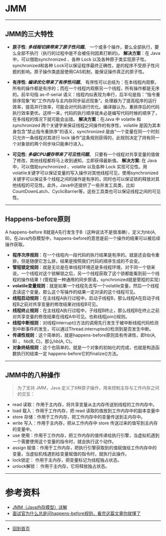 # JMM

---
## JMM的三大特性
- **原子性**: ***多线程切换带来了原子性问题***。
  一个或多个操作，要么全部执行，要么全部不执行（执行的过程中是不会被任何因素打断的)。
  **解决方案**：在 Java 中，可以借助synchronized 、各种 Lock 以及各种原子类实现原子性。synchronized和各种 Lock可以保证程序最终正确性，是的程序不受原子性问题的影响。原子操作类底层使用CAS机制，能保证操作真正的原子性。
>
- **有序性**: ***编译优化带来了有序性问题***。
  有序性可以总结为：在本线程内观察，所有的操作都是有序的；而在一个线程内观察另一个线程，所有操作都是无序的。前半句指 as-if-serial 语义：线程内似表现为串行，后半句是指：“指令重排序现象”和“工作内存与主内存同步延迟现象”。处理器为了提高程序的运行效率，提高并行效率，可能会对代码进行优化。编译器认为，重排序后的代码执行效率更优。这样一来，代码的执行顺序就未必是编写代码时候的顺序了，在多线程的情况下就可能会出错。
  **解决方案**：在Java 中 volatile 和 synchronized 两个关键字来保证线程之间操作的有序性，volatile 是因为其本身包含“禁止指令重排序”的语义，synchronized 是由“一个变量在同一个时刻只允许一条线程对其进行 lock 操作”这条规则获得的，此规则决定了持有同一个对象锁的两个同步块只能串行进入。

>
- **可见性**: ***多级CPU缓存带来了可见性问题***。
  只要有一个线程对共享变量的值做了修改，其他线程都将马上收到通知，立即获得最新值。
  **解决方案**: 在 Java 中，可以借助synchronized 、volatile 以及各种 Lock 实现可见性。用volatile关键字可以保证变量的写入操作对其他线程可见，使用synchronized关键字可以保证多个线程之间的操作是有序的，同时也可以保证锁的释放对其他线程的可见性。此外，Java中还提供了一些并发工具类，比如CountDownLatch、CyclicBarrier等，这些工具类也可以保证线程之间的可见性。

---
## Happens-before原则
   A happens-before B就是A先行发生于B（这种说法不是很准确），定义为hb(A, B)。在Java内存模型中，happens-before的意思是前一个操作的结果可以被后续操作获取。
   - **程序次序规则**：在一个线程内一段代码的执行结果是有序的。就是还会指令重排，但是随便它怎么排，结果是按照我们代码的顺序生成的不会变。
   - **管程锁定规则**：就是无论是在单线程环境还是多线程环境，对于同一个锁来说，一个线程对这个锁解锁之后，另一个线程获取了这个锁都能看到前一个线程的操作结果！(管程是一种通用的同步原语，synchronized就是管程的实现）
   - **volatile变量规则**：就是如果一个线程先去写一个volatile变量，然后一个线程去读这个变量，那么这个写操作的结果一定对读的这个线程可见。
   - **线程启动规则**：在主线程A执行过程中，启动子线程B，那么线程A在启动子线程B之前对共享变量的修改结果对线程B可见。
   - **线程终止规则**：在主线程A执行过程中，子线程B终止，那么线程B在终止之前对共享变量的修改结果在线程A中可见。也称线程join()规则。
   - **线程中断规则**：对线程interrupt()方法的调用先行发生于被中断线程代码检测到中断事件的发生，可以通过Thread.interrupted()检测到是否发生中断。
   - **传递性规则**：这个简单的，就是happens-before原则具有传递性，即hb(A, B) ， hb(B, C)，那么hb(A, C)。
   - **对象终结规则**：这个也简单的，就是一个对象的初始化的完成，也就是构造函数执行的结束一定 happens-before它的finalize()方法。

---
## JMM中的八种操作
   > 为了支持 JMM，Java 定义了8种原子操作，用来控制主存与工作内存之间的交互：
   - read 读取：作用于主内存，将共享变量从主内存传送到线程的工作内存中。
   - load 载入：作用于工作内存，把 read 读取的值放到工作内存中的副本变量中
   - store 存储：作用于工作内存，把工作内存中的变量传送到主内存中。
   - write 写入：作用于主内存，把从工作内存中 store 传送过来的值写到主内存的变量中。
   - use 使用：作用于工作内存，把工作内存的值传递给执行引擎，当虚拟机遇到一个需要使用这个变量的指令时，就会执行这个动作。
   - assign 赋值：作用于工作内存，把执行引擎获取到的值赋值给工作内存中的变量，当虚拟机栈遇到给变量赋值的指令时，就执行此操作。
   - lock锁定： 作用于主内存，把变量标记为线程独占状态。
   - unlock解锁： 作用于主内存，它将释放独占状态。

---
# 参考资料
  - [JMM（Java内存模型）详解](https://blog.csdn.net/LYQ20010417/article/details/124138635)
  - [面试官为什么总是问happens-before规则，看完这篇文章你就懂了](https://baijiahao.baidu.com/s?id=1654963077694559106)

---
- [回到首页](../../README.md)